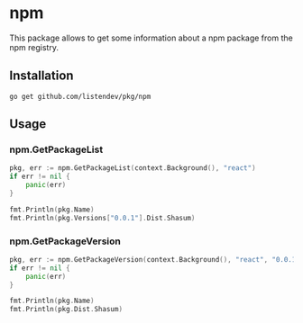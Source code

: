 # npm

This package allows to get some information about a npm package from the npm registry.


## Installation

```
go get github.com/listendev/pkg/npm
```

## Usage


### npm.GetPackageList

```go
pkg, err := npm.GetPackageList(context.Background(), "react")
if err != nil {
    panic(err)
}

fmt.Println(pkg.Name)
fmt.Println(pkg.Versions["0.0.1"].Dist.Shasum)
```

### npm.GetPackageVersion

```go
pkg, err := npm.GetPackageVersion(context.Background(), "react", "0.0.1")
if err != nil {
    panic(err)
}

fmt.Println(pkg.Name)
fmt.Println(pkg.Dist.Shasum)
```
